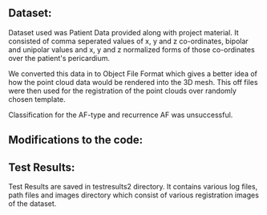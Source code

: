 

## **Dataset:**

Dataset used was Patient Data provided along with project material. It consisted of comma seperated values 
of x, y and z co-ordinates, bipolar and unipolar values and x, y and z normalized forms of those co-ordinates over the 
patient's pericardium.

We converted this data in to Object File Format which gives a better idea of how the point cloud data 
would be rendered into the 3D mesh. This off files were then used for the registration of the point clouds 
over randomly chosen template.

Classification for the AF-type and recurrence AF was unsuccessful.

## Modifications to the code:



## Test Results:

Test Results are saved in testresults2 directory. It contains various log files, path files and images 
directory which consist of various registration images of the dataset.

